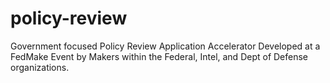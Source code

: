# policy-review
Government focused Policy Review Application Accelerator Developed at a FedMake Event by Makers within the Federal, Intel, and Dept of Defense organizations.
